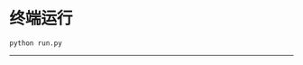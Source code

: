 # 终端运行

```shell
python run.py
```
******************************************************************************************************************************************************************************************************************************************************************************************************************************************************************************************************************************************************************************************************************************************************************************************************************************************************************************************************************************************************************************************************************